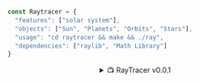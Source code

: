 ```javascript  
const Raytracer = {
  "features": ["solar system"],
  "objects": ["Sun", "Planets", "Orbits", "Stars"],
  "usage": "cd raytracer && make && ./ray",
  "dependencies": ["raylib", "Math Library"]
}

```
<div align="center">
  <details>
    <summary>📺 RayTracer v0.0.1 </summary>
    <img 
      src="https://raw.githubusercontent.com/48k483x/raytracer/main/raytracer/tests/video1.gif" 
      alt="Ray Tracer Demo"
      width="800"
    >
  </details>
</div>
